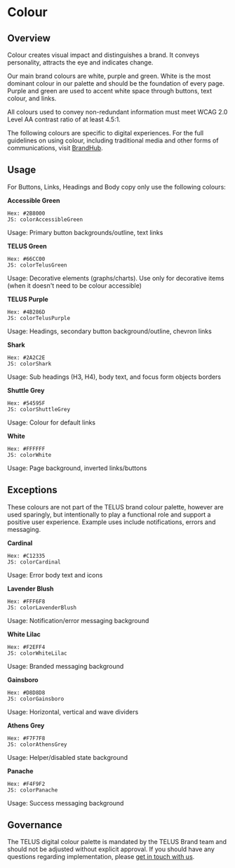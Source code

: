 # Colour

## Overview

Colour creates visual impact and distinguishes a brand. It conveys personality, attracts the eye and indicates change.

Our main brand colours are white, purple and green. White is the most dominant colour in our palette and should be the
foundation of every page. Purple and green are used to accent white space through buttons, text colour, and links.

All colours used to convey non-redundant information must meet WCAG 2.0 Level AA contrast ratio of at least 4.5:1.

The following colours are specific to digital experiences. For the full guidelines on using colour, including traditional
media and other forms of communications, visit [BrandHub](https://brand.telus.com).

## Usage

For Buttons, Links, Headings and Body copy only use the following colours:

<div class="color__swatch">
  <div class="color">
    <div class="color__preview" style="background-color: #2B8000;"></div>
    <p><strong>Accessible Green</strong></p>
<pre><code>Hex: #2B8000
JS: colorAccessibleGreen</code></pre>
    <p>Usage: Primary button backgrounds/outline, text links</p>
  </div>

  <div class="color">
    <div class="color__preview" style="background-color: #66CC00;"></div>
    <p><strong>TELUS Green</strong></p>
<pre><code>Hex: #66CC00
JS: colorTelusGreen</code></pre>
    <p>Usage: Decorative elements (graphs/charts). Use only for decorative items (when it doesn't need to be colour accessible)</p>
  </div>

  <div class="color">
    <div class="color__preview" style="background-color: #4B286D;"></div>
    <p><strong>TELUS Purple</strong></p>
<pre><code>Hex: #4B286D
JS: colorTelusPurple</code></pre>
    <p>Usage: Headings, secondary button background/outline, chevron links</p>
  </div>

  <div class="color">
    <div class="color__preview" style="background-color: #2A2C2E;"></div>
    <p><strong>Shark</strong></p>
<pre><code>Hex: #2A2C2E
JS: colorShark</code></pre>
    <p>Usage: Sub headings (H3, H4), body text, and focus form objects borders</p>
  </div>

  <div class="color">
    <div class="color__preview" style="background-color: #54595F;"></div>
    <p><strong>Shuttle Grey</strong></p>
<pre><code>Hex: #54595F
JS: colorShuttleGrey</code></pre>
    <p>Usage: Colour for default links</p>
  </div>

  <div class="color">
    <div class="color__preview" style="background-color: #FFFFFF;"></div>
    <p><strong>White</strong></p>
<pre><code>Hex: #FFFFFF
JS: colorWhite</code></pre>
    <p>Usage: Page background, inverted links/buttons</p>
  </div>
</div>

## Exceptions

These colours are not part of the TELUS brand colour palette, however are used sparingly, but intentionally to play a
functional role and support a positive user experience. Example uses include notifications, errors and messaging.

<div class="color__swatch">
  <div class="color">
    <div class="color__preview" style="background-color: #C12335;"></div>
    <p><strong>Cardinal</strong></p>
<pre><code>Hex: #C12335
JS: colorCardinal</code></pre>
    <p>Usage: Error body text and icons</p>
  </div>

  <div class="color">
    <div class="color__preview" style="background-color: #FFF6F8;"></div>
    <p><strong>Lavender Blush</strong></p>
<pre><code>Hex: #FFF6F8
JS: colorLavenderBlush</code></pre>
    <p>Usage: Notification/error messaging background</p>
  </div>

  <div class="color">
    <div class="color__preview" style="background-color: #F2EFF4;"></div>
    <p><strong>White Lilac</strong></p>
<pre><code>Hex: #F2EFF4
JS: colorWhiteLilac</code></pre>
    <p>Usage: Branded messaging background</p>
  </div>

  <div class="color">
    <div class="color__preview" style="background-color: #D8D8D8;"></div>
    <p><strong>Gainsboro</strong></p>
<pre><code>Hex: #D8D8D8
JS: colorGainsboro</code></pre>
    <p>Usage: Horizontal, vertical and wave dividers</p>
  </div>

  <div class="color">
    <div class="color__preview" style="background-color: #F7F7F8;"></div>
    <p><strong>Athens Grey</strong></p>
<pre><code>Hex: #F7F7F8
JS: colorAthensGrey</code></pre>
    <p>Usage: Helper/disabled state background</p>
  </div>

  <div class="color">
    <div class="color__preview" style="background-color: #F4F9F2;"></div>
    <p><strong>Panache</strong></p>
<pre><code>Hex: #F4F9F2
JS: colorPanache</code></pre>
    <p>Usage: Success messaging background</p>
  </div>
</div>

## Governance

The TELUS digital colour palette is mandated by the TELUS Brand team and should not be adjusted without explicit approval. If
you should have any questions regarding implementation, please [get in touch with us](../contact.md).

